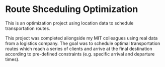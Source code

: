 # Route Shceduling Optimization

This is an optimization project using location data to schedule transportation routes.

This project was completed aliongside my MIT colleagues using real data from a logistics company. The goal was to schedule optimal transportation routes which reach a series of clients and arrive at the final destination according to pre-defined constraints (e.g. specific arrival and departure times).

